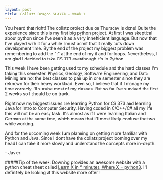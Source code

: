 ```yaml
---
layout: post
title: Collatz Dragon SLAYED - Week 1
---
```

You heard that right! The collatz project due on Thursday is done! Quite the experience since this is my first big python project. At first I was skeptical about python since I've seen it as a very innefficient language. But now that I've played with it for a while I must admit that it really cuts down development time. By the end of the project my biggest problem was remembering to add the ":" at the end of my if and for loops. Nevertheless, I am glad I decided to take CS 373 eventhough it's in Python.

This week I have been getting used to my schedule and the hard classes I'm taking this semester. Physics, Geology, Software Engineering, and Data Mining are not the best classes to pair up in one semester since they are reknown for their heavy workload. Even so, I believe that if I manage my time correcly I'll survive most of my classes. But so far I've survived the first 2 weeks so I should be on track.

Right now my biggest issues are learning Python for CS 373 and learning Java for Intro to Computer Security. Having coded in C/C++/C# all my life this will not be an easy task. It's almost as if I were learning Italian and German at the same time, which means that I'll most likely confuse the two while working.

And for the upcoming week I am planning on getting more familiar with Python and Java. Since I dont have the collatz project looming over my head I can take it more slowly and understand the concepts more in-depth.  

\- Javier

#####Tip of the week:
Downing provides an awesome website with a python cheat sheet called [Learn X in Y minutes, Where X = python3](https://learnxinyminutes.com/docs/python3/). I'll definitely be looking at this website more often!
